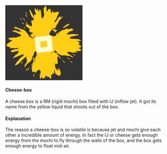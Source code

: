 <img src="/images/Cheesebox.jpg" title="(Don&#39;t try this with a slow computer)" width="244" alt="(Don&#39;t try this with a slow computer)" />

#### **Cheese-box**

A cheese box is a RM (rigid mochi) box filled with IJ (inflow jet). It got its name from the yellow liquid that shoots out of the box.

#### **Explanation**

The reason a cheese-box is so volatile is because jet and mochi give each other a incredible amount of energy. In fact the IJ or cheese gets enough energy from the mochi to fly through the walls of the box, and the box gets enough energy to float mid-air.

